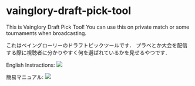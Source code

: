 # vainglory-draft-pick-tool

This is Vainglory Draft Pick Tool!
You can use this on private match or some tournaments when broadcasting.

これはベイングローリーのドラフトピックツールです．
プラベとか大会を配信する際に視聴者に分かりやすく何を選ばれているかを見せるやつです．

English Instractions:
[![](https://cloud.githubusercontent.com/assets/1183484/11322458/0090fbd4-9130-11e5-9654-33cefd6fd06a.png)](https://cloud.githubusercontent.com/assets/1183484/11322458/0090fbd4-9130-11e5-9654-33cefd6fd06a.png)

簡易マニュアル:
[![](https://cloud.githubusercontent.com/assets/1183484/11322464/40fc4034-9130-11e5-95ef-a6737c06469e.png)](https://cloud.githubusercontent.com/assets/1183484/11322464/40fc4034-9130-11e5-95ef-a6737c06469e.png)
